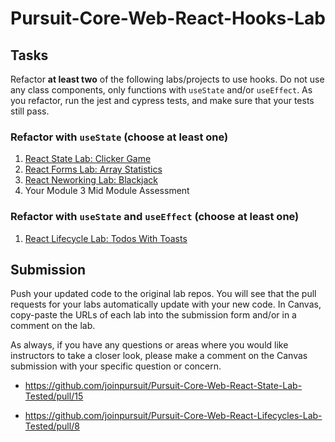 # Pursuit-Core-Web-React-Hooks-Lab

## Tasks
Refactor **at least two** of the following labs/projects to use hooks. Do not use any class components, only functions with `useState` and/or `useEffect`. As you refactor, run the jest and cypress tests, and make sure that your tests still pass.

### Refactor with `useState` (choose at least one)
1. [React State Lab: Clicker Game](https://github.com/joinpursuit/Pursuit-Core-Web-React-State-Lab-Tested)
2. [React Forms Lab: Array Statistics](https://github.com/joinpursuit/Pursuit-Core-Web-React-Forms-Lab-Tested)
3. [React Neworking Lab: Blackjack](https://github.com/joinpursuit/Pursuit-Core-Web-React-Networking-Lab-Tested)
4. Your Module 3 Mid Module Assessment

### Refactor with `useState` and `useEffect` (choose at least one)
1. [React Lifecycle Lab: Todos With Toasts](https://github.com/joinpursuit/Pursuit-Core-Web-React-Lifecycles-Lab-Tested)

## Submission
Push your updated code to the original lab repos. You will see that the pull requests for your labs automatically update with your new code. In Canvas, copy-paste the URLs of each lab into the submission form and/or in a comment on the lab.

As always, if you have any questions or areas where you would like instructors to take a closer look, please make a comment on the Canvas submission with your specific question or concern.

- https://github.com/joinpursuit/Pursuit-Core-Web-React-State-Lab-Tested/pull/15

- https://github.com/joinpursuit/Pursuit-Core-Web-React-Lifecycles-Lab-Tested/pull/8
